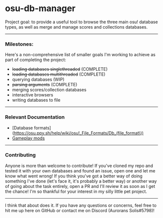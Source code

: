 # osu-db-manager
Project goal: to provide a useful tool to browse the three main osu! database types, as well as merge and manage scores
and collections databases.

---
### Milestones:
Here's a non-comprehensive list of smaller goals I'm working to achieve as part of completing the project:
- ~~loading databases singlethreaded~~ (COMPLETE)
- ~~loading databases multithreaded~~ (COMPLETE)
- querying databases (WIP)
- ~~parsing arguments~~ (COMPLETE)
- merging scores/collection databases
- interactive browsers
- writing databases to file

---
### Relevant Documentation
- [Database formats](https://osu.ppy.sh/help/wiki/osu!_File_Formats/Db_(file_format\))
- [Gameplay mods](https://github.com/ppy/osu-api/wiki#mods)

---
### Contributing
Anyone is more than welcome to contribute! If you've cloned my repo and tested it with your own databases and found an
issue, open one and let me know what went wrong! If you think you've got a better way of doing something I've done 
(let's face it, it's probably a better way) or another way of going about the task entirely, open a PR and I'll review
it as soon as I get the chance! I'm so thankful for your interest in my silly little pet project.

---


I think that about does it. If you have any questions or concerns, feel free to hit me up here on GitHub or contact me
on Discord (Aurorans Solis#5798)!